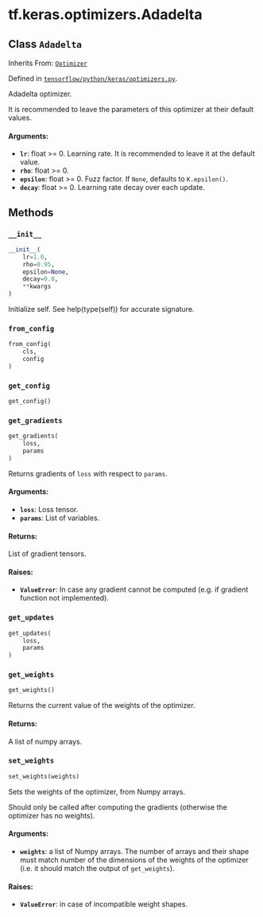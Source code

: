 <div itemscope itemtype="http://developers.google.com/ReferenceObject">
<meta itemprop="name" content="tf.keras.optimizers.Adadelta" />
<meta itemprop="property" content="__init__"/>
<meta itemprop="property" content="from_config"/>
<meta itemprop="property" content="get_config"/>
<meta itemprop="property" content="get_gradients"/>
<meta itemprop="property" content="get_updates"/>
<meta itemprop="property" content="get_weights"/>
<meta itemprop="property" content="set_weights"/>
</div>

# tf.keras.optimizers.Adadelta

## Class `Adadelta`

Inherits From: [`Optimizer`](../../../tf/keras/optimizers/Optimizer.md)



Defined in [`tensorflow/python/keras/optimizers.py`](https://www.tensorflow.org/code/tensorflow/python/keras/optimizers.py).

Adadelta optimizer.

It is recommended to leave the parameters of this optimizer
at their default values.

#### Arguments:

* <b>`lr`</b>: float >= 0. Learning rate.
        It is recommended to leave it at the default value.
* <b>`rho`</b>: float >= 0.
* <b>`epsilon`</b>: float >= 0. Fuzz factor. If `None`, defaults to `K.epsilon()`.
* <b>`decay`</b>: float >= 0. Learning rate decay over each update.

## Methods

<h3 id="__init__"><code>__init__</code></h3>

``` python
__init__(
    lr=1.0,
    rho=0.95,
    epsilon=None,
    decay=0.0,
    **kwargs
)
```

Initialize self.  See help(type(self)) for accurate signature.

<h3 id="from_config"><code>from_config</code></h3>

``` python
from_config(
    cls,
    config
)
```



<h3 id="get_config"><code>get_config</code></h3>

``` python
get_config()
```



<h3 id="get_gradients"><code>get_gradients</code></h3>

``` python
get_gradients(
    loss,
    params
)
```

Returns gradients of `loss` with respect to `params`.

#### Arguments:

* <b>`loss`</b>: Loss tensor.
* <b>`params`</b>: List of variables.


#### Returns:

List of gradient tensors.


#### Raises:

* <b>`ValueError`</b>: In case any gradient cannot be computed (e.g. if gradient
      function not implemented).

<h3 id="get_updates"><code>get_updates</code></h3>

``` python
get_updates(
    loss,
    params
)
```



<h3 id="get_weights"><code>get_weights</code></h3>

``` python
get_weights()
```

Returns the current value of the weights of the optimizer.

#### Returns:

A list of numpy arrays.

<h3 id="set_weights"><code>set_weights</code></h3>

``` python
set_weights(weights)
```

Sets the weights of the optimizer, from Numpy arrays.

Should only be called after computing the gradients
(otherwise the optimizer has no weights).

#### Arguments:

* <b>`weights`</b>: a list of Numpy arrays. The number
        of arrays and their shape must match
        number of the dimensions of the weights
        of the optimizer (i.e. it should match the
        output of `get_weights`).


#### Raises:

* <b>`ValueError`</b>: in case of incompatible weight shapes.



